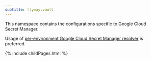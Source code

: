 ```yaml
---
subtitle: flyway.vault
---
```


This namespace contains the configurations specific to Google Cloud Secret Manager.

Usage of [per-environment Google Cloud Secret Manager resolver](<Configuration/Environments Namespace/Environment Resolvers Namespace/Google Cloud Secret Manager Resolver>) is preferred.

<div id="children">
{% include childPages.html %}
</div>
